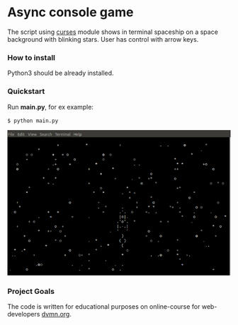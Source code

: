 # Async console game

The script using <a href="https://docs.python.org/3/library/curses.html">curses</a>
 module shows in terminal spaceship on a space background with blinking stars.
 User has control with arrow keys.


### How to install

Python3 should be already installed.


### Quickstart

Run **main.py**, for ex example:

```bash
$ python main.py

```

![game screenshot](screenshots/async-console-game2.png)


### Project Goals

The code is written for educational purposes on online-course for web-developers [dvmn.org](https://dvmn.org/).
